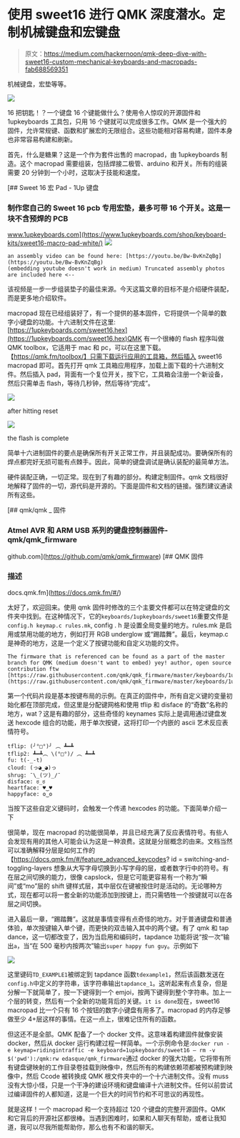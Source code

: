 # 使用 sweet16 进行 QMK 深度潜水。定制机械键盘和宏键盘

> 原文：<https://medium.com/hackernoon/qmk-deep-dive-with-sweet16-custom-mechanical-keyboards-and-macropads-fab688569351>

机械键盘，宏垫等等。

![](img/d4270c0b54a4cbcd7eab93c7de724a95.png)

16 把钥匙！？一个键盘 16 个键能做什么？使用令人惊叹的开源固件和 1upkeyboards 工具包，只用 16 个键就可以完成很多工作。QMK 是一个强大的固件，允许常规键、函数和扩展宏的无限组合。这些功能相对容易构建，固件本身也非常容易构建和刷新。

首先，什么是糖果？这是一个作为套件出售的 macropad，由 1upkeyboards 制造。这个 macropad 需要组装，包括焊接二极管、arduino 和开关。所有的组装需要 20 分钟到一个小时，这取决于技能和速度。

[](https://www.1upkeyboards.com/shop/keyboard-kits/sweet16-macro-pad-white/) [## Sweet 16 宏 Pad - 1Up 键盘

### 制作您自己的 Sweet 16 pcb 专用宏垫，最多可带 16 个开关。这是一块不含预焊的 PCB

www.1upkeyboards.com](https://www.1upkeyboards.com/shop/keyboard-kits/sweet16-macro-pad-white/) ![](img/0de29d5de6cc0d57e1a985b4ad47412d.png)

```
an assembly video can be found here: [https://youtu.be/Bw-BvKnZqBg](https://youtu.be/Bw-BvKnZqBg)
(embedding youtube doesn't work in medium) Truncated assembly photos are included here <--
```

该视频是一步一步组装垫子的最佳来源。今天这篇文章的目标不是介绍硬件装配，而是更多地介绍软件。

macropad 现在已经组装好了，有一个提供的基本固件，它将提供一个简单的数字小键盘的功能。十六进制文件在这里:[https://1upkeyboards.com/sweet16.hex](https://1upkeyboards.com/sweet16.hex)QMK 有一个很棒的 flash 程序叫做 QMK toolbox，它适用于 mac 和 pc，可以在这里下载。【https://qmk.fm/toolbox/】只需下载运行应用的工具箱，然后插入 sweet16 macropad 即可。首先打开 qmk 工具箱应用程序，加载上面下载的十六进制文件。然后插入 pad，背面有一个复位开关，按下它，工具箱会注册一个新设备，然后只需单击 flash，等待几秒钟，然后等待“完成”。

![](img/df3de36acde8ea20dfaf87677e5e2335.png)

after hitting reset

![](img/312f215ed20f5c32c2b79d5128a6aca7.png)

the flash is complete

简单十六进制固件的要点是确保所有开关正常工作，并且装配成功。要确保所有的焊点都完好无损可能有点棘手。因此，简单的键盘调试是确认装配的最简单方法。

硬件装配正确，一切正常。现在到了有趣的部分。构建定制固件。qmk 文档很好地解释了固件的一切，源代码是开源的。下面是固件和文档的链接。强烈建议通读所有这些。

[](https://github.com/qmk/qmk_firmware) [## qmk/qmk _ 固件

### Atmel AVR 和 ARM USB 系列的键盘控制器固件- qmk/qmk_firmware

github.com](https://github.com/qmk/qmk_firmware)  [## QMK 固件

### 描述

docs.qmk.fm](https://docs.qmk.fm/#/) 

太好了，欢迎回来。使用 qmk 固件时修改的三个主要文件都可以在特定键盘的文件夹中找到。在这种情况下，它的`keyboards/1upkeyboards/sweet16`重要文件是`config.h keymap.c rules.mk`, config . h 是设置全局变量的地方。rules.mk 是启用或禁用功能的地方，例如打开 RGB underglow 或“踢踏舞”。最后，keymap.c 是神奇的地方，这是一个定义了按键功能和自定义功能的文件。

```
The firmware that is referenced can be found as a part of the master branch for QMK (medium doesn't want to embed) yey! author, open source contribution ftw [https://raw.githubusercontent.com/qmk/qmk_firmware/master/keyboards/1upkeyboards/sweet16/keymaps/ridingintraffic/keymap.c](https://raw.githubusercontent.com/qmk/qmk_firmware/master/keyboards/1upkeyboards/sweet16/keymaps/ridingintraffic/keymap.c)
```

第一个代码片段是基本按键布局的示例。在真正的固件中，所有自定义键的变量初始化都在顶部完成，但这里是分配键网格和使用 tflip 和 disface 的“奇数”名称的地方，wat？这是有趣的部分，这些奇怪的 keynames 实际上是调用通过键盘发送 hexcode 组合的功能，用于单次按键，这将打印一个内嵌的 ascii 艺术反应表情符号。

```
tflip: (╯°□°)╯ ︵ ┻━┻
tflip2: ┻━┻︵ \(°□°)/ ︵ ┻━┻
fu: t(-_-t)
cloud: (っ◕‿◕)っ
shrug: ¯\_(ツ)_/¯
disface: ಠ_ಠ
heartface: ♥‿♥
happyface: ʘ‿ʘ
```

当按下这些自定义键码时，会触发一个传递 hexcodes 的功能。下面简单介绍一下

很简单，现在 macropad 的功能很简单，并且已经充满了反应表情符号。有些人会发现有用的其他人可能会认为这是一种浪费。这就是分层概念的由来。文档当然可以准确解释分层是如何工作的【https://docs.qmk.fm/#/feature_advanced_keycodes? id = switching-and-toggling-layers 想象从大写字母切换到小写字母的层，或者数字行中的符号。有在层之间切换的能力，很像 capslock，但是它可能更容易有一个称为“瞬间”或“mo”层的 shift 键样式层，其中层仅在键被按住时是活动的。无论哪种方式，现在都可以将一套全新的功能添加到按键上，而只需牺牲一个按键就可以在各层之间切换。

进入最后一章，“踢踏舞”。这就是事情变得有点奇怪的地方。对于普通键盘和普通体验，单次按键输入单个键，而更快的双击输入其中的两个键。有了 qmk 和 tap dance，这一切都改变了，因为当启用和编码时，tapdance 功能将说“按一次”输出`a`，当“在 500 毫秒内按两次”输出`super happy fun guy`。示例如下

![](img/d4049dc4597916578b42d439e590bfd5.png)

这里键码`TD_EXAMPLE1`被绑定到 tapdance 函数`tdexample1`，然后该函数发送在`config.h`中定义的字符串，该字符串输出`tapdance_1`。这听起来有点复杂，但是分解一下就简单了，按一下键得到一个 emjoi，按两下键得到整个字符串。加上一个层的转变，然后有一个全新的功能背后的关键。`it is done`现在，sweet16 macropad 比一个只有 16 个按钮的数字小键盘有用多了。macropad 的内存足够做至少 4+层这样的事情。在这一点上，很难记住所有的函数。

但这还不是全部。QMK 配备了一个 docker 文件。这意味着构建固件就像安装 docker，然后从 docker 运行构建过程一样简单。一个示例命令是:`docker run -e keymap=ridingintraffic -e keyboard=1upkeyboards/sweet16 — rm -v $('pwd'):/qmk:rw edasque/qmk_firmware`通过 docker 的强大功能，它将带有所有键盘键映射的工作目录卷挂载到映像中，然后所有的构建依赖项都被预构建到映像中，然后 Ccode 被转换成 QMK 根文件夹中的一个十六进制文件。没有 muss 没有大惊小怪，只是一个干净的建设环境和键盘编译十六进制文件。任何以前尝试过编译固件的人都知道，这是一个巨大的时间节约和不可思议的再现性。

就是这样！一个 macropad 和一个支持超过 120 个键盘的完整开源固件。QMK 和它背后的开源社区都很棒。当遇到困难时，如果和人聊天有帮助，或者让我知道，我可以尽我所能帮助你，那么也有不和谐的聊天。